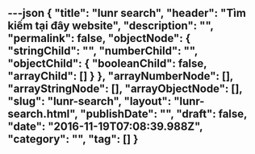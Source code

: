 ---json
{
    "title": "lunr search",
    "header": "Tìm kiếm tại đây website",
    "description": "",
    "permalink": false,
    "objectNode": {
        "stringChild": "",
        "numberChild": "",
        "objectChild": {
            "booleanChild": false,
            "arrayChild": []
        }
    },
    "arrayNumberNode": [],
    "arrayStringNode": [],
    "arrayObjectNode": [],
    "slug": "lunr-search",
    "layout": "lunr-search.html",
    "publishDate": "",
    "draft": false,
    "date": "2016-11-19T07:08:39.988Z",
    "category": "",
    "tag": []
}
---

